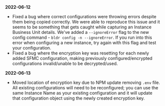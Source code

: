 **2022-06-12**

-   Fixed a bug where correct configurations were throwing errors despite them being copied correctly. We were able to reproduce this issue and it seems to be something that gets caught while capturing an Instance Business Unit details. We've added a `--ignoreError` flag to the new config command - `bldr config -n --ignoreError`. If you run into this error when configuring a new instance, try again with this flag and test your configuration.
-   Fixed a bug where the encryption key was resetting for each newly added SFMC configuration, making previously configured/encrypted configurations invalid/unable to be decrypted/used.

**2022-06-13**

-   Moved location of encryption key due to NPM update removing `.env` file. All existing configurations will need to be reconfigured; you can use the same Instance Name as your existing configuration and it will update that configuration object using the newly created encryption key.
